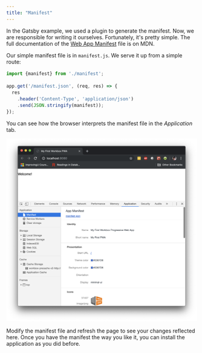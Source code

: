 ```yaml
---
title: "Manifest"
---
```


In the Gatsby example, we used a plugin to generate the manifest.
Now, we are responsible for writing it ourselves.
Fortunately, it's pretty simple.
The full documentation of the [Web App Manifest](https://developer.mozilla.org/en-US/docs/Web/Manifest) file is on MDN.

Our simple manifest file is in `manifest.js`.
We serve it up from a simple route:

```javascript
import {manifest} from './manifest';

app.get('/manifest.json', (req, res) => {
  res
    .header('Content-Type', 'application/json')
    .send(JSON.stringify(manifest));
});
```

You can see how the browser interprets the manifest file in the *Application* tab.

![The manifest file loaded into the browser](./manifest.png)

Modify the manifest file and refresh the page to see your changes reflected here.
Once you have the manifest the way you like it, you can install the application as you did before.
